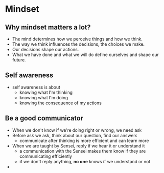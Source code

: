# Mindset

## Why mindset matters a lot?

- The mind determines how we perceive things and how we think.
- The way we think influences the decisions, the choices we make.
- Our decisions shape our actions.
- What we have done and what we will do define ourselves and shape our future.

## Self awareness

- self awareness is about
    - knowing what I'm thinking
    - knowing what I'm doing
    - knowing the consequence of my actions


## Be a good communicator

- When we don't know if we're doing right or wrong, we need ask
- Before ask we ask, think about our question, find our answers
    - communicate after thinking is more efficient and can learn more
- When we are taught by Sensei, reply if we hear it or understand it
    - a communication with the Sensei makes them know if they are communicating efficiently
    - if we don't reply anything, **no one** knows if we understand or not
-


